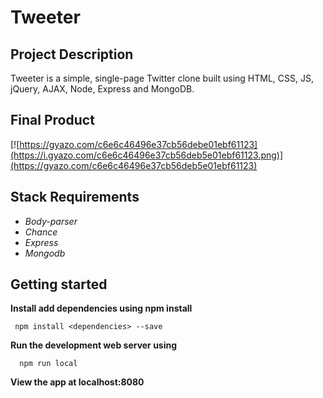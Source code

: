 # Tweeter

## Project Description
Tweeter is a simple, single-page Twitter clone built using HTML, CSS, JS, jQuery, AJAX, Node, Express and MongoDB.

## Final Product
[![https://gyazo.com/c6e6c46496e37cb56debe01ebf61123](https://i.gyazo.com/c6e6c46496e37cb56deb5e01ebf61123.png)](https://gyazo.com/c6e6c46496e37cb56deb5e01ebf61123)


## Stack Requirements

 - _Body-parser_
 - _Chance_
 - _Express_
 - _Mongodb_

## Getting started

**Install add dependencies using npm install**


     npm install <dependencies> --save


**Run the development web server using**

      npm run local

**View the app at localhost:8080**